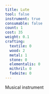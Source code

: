 ```yaml
---
title: Lute
tool: false
instrument: true
consumable: false
count: 1
cost: 35
weight: 0.1
crafting:
  textile: 0
  wood: 2
  metal: 1
  stone: 0
  elementalis: 0
  mithril: 0
  fadeite: 0
---
```


Musical instrument
